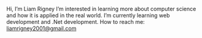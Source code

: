 Hi, I’m Liam Rigney
I’m interested in learning more about computer science and how it is applied in the real world.
I’m currently learning web development and .Net development.
How to reach me: liamrigney2001@gmail.com
